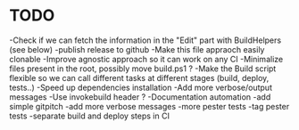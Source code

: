 # TODO
-Check if we can fetch the information in the "Edit" part with BuildHelpers (see below)
-publish release to github
-Make this file appraoch easily clonable
-Improve agnostic approach so it can work on any CI
-Minimalize files present in the root, possibly move build.ps1 ?
-Make the Build script flexible so we can call different tasks at different stages (build, deploy, tests..)
-Speed up dependencies installation
-Add more verbose/output messages
-Use invokebuild header ?
-Documentation automation
-add simple gitpitch
-add more verbose messages
-more pester tests
-tag pester tests
-separate build and deploy steps in CI